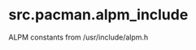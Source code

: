 <h1 id="src.pacman.alpm_include">src.pacman.alpm_include</h1>

ALPM constants from /usr/include/alpm.h
